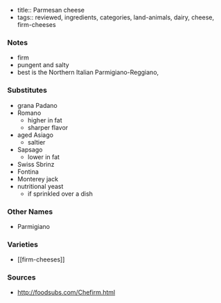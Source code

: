 - title:: Parmesan cheese
- tags:: reviewed, ingredients, categories, land-animals, dairy, cheese, firm-cheeses
### Notes
- firm
- pungent and salty
- best is the Northern Italian Parmigiano-Reggiano,

### Substitutes
- grana Padano
- Romano
	- higher in fat
	- sharper flavor
- aged Asiago 
	- saltier
- Sapsago
	- lower in fat
- Swiss Sbrinz
- Fontina
- Monterey jack
- nutritional yeast
	- if sprinkled over a dish

### Other Names
* Parmigiano

### Varieties
* [[firm-cheeses]]

### Sources
* http://foodsubs.com/Chefirm.html
